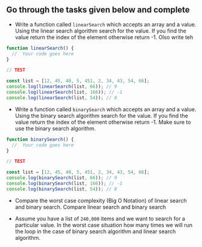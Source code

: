 ## Go through the tasks given below and complete

- Write a function called `linearSearch` which accepts an array and a value. Using the linear search algorithm search for the value. If you find the value return the index of the element otherwise return -1. Olso write teh

```js
function linearSearch() {
  //  Your code goes here
}

// TEST

const list = [12, 45, 48, 5, 451, 2, 34, 43, 54, 66];
console.log(linearSearch(list, 66)); // 9
console.log(linearSearch(list, 166)); // -1
console.log(linearSearch(list, 54)); // 8
```

- Write a function called `binarySearch` which accepts an array and a value. Using the binary search algorithm search for the value. If you find the value return the index of the element otherwise return -1. Make sure to use the binary search algorithm.

```js
function binarySearch() {
  //  Your code goes here
}

// TEST

const list = [12, 45, 48, 5, 451, 2, 34, 43, 54, 66];
console.log(binarySearch(list, 66)); // 9
console.log(binarySearch(list, 166)); // -1
console.log(binarySearch(list, 54)); // 8
```

- Compare the worst case complexity (Big O Notation) of linear search and binary search. Compare linear search and binary search

<!-- Big O notation of linear search is O(N) and for binary search it is O(log N) -->

- Assume you have a list of `240,000` items and we want to search for a particular value. In the worst case situation how many times we will run the loop in the case of binary search algorithm and linear search algorithm.

<!-- For linear search it will run the loop for 240,000 and for binary search it will run for 18 -->
